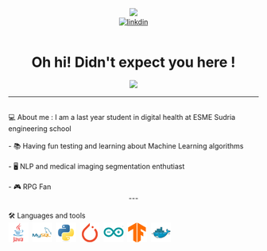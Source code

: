 

<div id="header" align="center">
  <img src="https://media.giphy.com/media/M9gbBd9nbDrOTu1Mqx/giphy.gif" width="100"/>
</div>

<div id="badges" align="center">
  <a href="https://linkedin.com/in/laurent-lieu-673637203">
    <img src="https://img.shields.io/badge/LinkedIn-blue?logo=linkedin&logoColor=white&style=for-the-badge" alt="linkdin"/>
  </a>
<div>
  
  
<img src="https://komarev.com/ghpvc/?username=laurentlieu1" alt=""/>
  
<h1>
  Oh hi! Didn't expect you here !
</h1>
  
<div id="banner">
  <img src="https://media.giphy.com/media/u2pmTWUi0MXjyrMaVj/giphy.gif" width="400"/>
</div>

---
<div align="left">
  <br>💻 About me : I am a last year student in digital health at ESME Sudria engineering school </br>
  <br>- 📚 Having fun testing and learning about Machine Learning algorithms </br>
  <br>- 🖥️ NLP and medical imaging segmentation enthutiast </br>
  <br>- 🎮 RPG Fan </br>
</div>
---
<div align="left">
  <br> 🛠️ Languages and tools </br>
  <img src="https://github.com/devicons/devicon/blob/master/icons/java/java-original-wordmark.svg" title="Java" alt="Java" width="40" height="40"/>&nbsp;
  <img src="https://github.com/devicons/devicon/blob/master/icons/mysql/mysql-original-wordmark.svg" title="MySQL"  alt="MySQL" width="40" height="40"/>&nbsp;
  <img src="https://github.com/devicons/devicon/blob/master/icons/python/python-original.svg" title="Python" alt="Python" width="40" height="40"/>&nbsp;
  <img src="https://github.com/devicons/devicon/blob/master/icons/pytorch/pytorch-original.svg" title="Pytorch" alt="Pytorch" width="40" height="40"/>&nbsp;
  <img src="https://github.com/devicons/devicon/blob/master/icons/arduino/arduino-original.svg" title="Arduino" alt="Pytorch" width="40" height="40"/>&nbsp;
  <img src="https://github.com/devicons/devicon/blob/master/icons/tensorflow/tensorflow-original.svg" title="TensorFlow" alt="TensorFlow" width="40" height="40"/>&nbsp;
  <img src="https://github.com/devicons/devicon/blob/master/icons/docker/docker-original.svg" title="Docker" alt="Docker" width="40" height="40"/>&nbsp;
